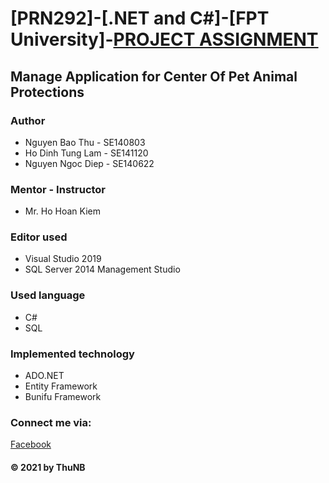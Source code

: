 # [PRN292]-[.NET and C#]-[FPT University]-[PROJECT ASSIGNMENT](https://github.com/nbt-here9/CenterOfPetAnimalProtectionsManagement.git)
## Manage Application for Center Of Pet Animal Protections


### Author
* Nguyen Bao Thu - SE140803
* Ho Dinh Tung Lam - SE141120
* Nguyen Ngoc Diep - SE140622
	

### Mentor - Instructor
* Mr. Ho Hoan Kiem

### Editor used
* Visual Studio 2019
* SQL Server 2014 Management Studio

### Used language
* C#
* SQL

### Implemented technology
* ADO.NET 
* Entity Framework
* Bunifu Framework


### Connect me via:
[Facebook](https://facebook.com/dymi99)

#### © 2021 by ThuNB
